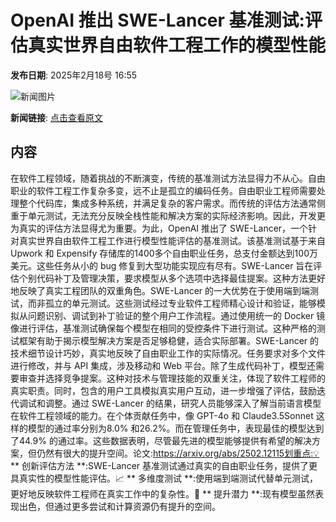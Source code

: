 # ​OpenAI 推出 SWE-Lancer 基准测试:评估真实世界自由软件工程工作的模型性能

**发布日期**: 2025年2月18号 16:55

![新闻图片](https://pic.chinaz.com/picmap/thumb/202302150929449091_0.jpg)

**新闻链接**: [点击查看原文](https://www.aibase.com/zh/news/15482)

## 内容

在软件工程领域，随着挑战的不断演变，传统的基准测试方法显得力不从心。自由职业的软件工程工作复杂多变，远不止是孤立的编码任务。自由职业工程师需要处理整个代码库，集成多种系统，并满足复杂的客户需求。而传统的评估方法通常侧重于单元测试，无法充分反映全栈性能和解决方案的实际经济影响。因此，开发更为真实的评估方法显得尤为重要。为此，OpenAI 推出了 SWE-Lancer，一个针对真实世界自由软件工程工作进行模型性能评估的基准测试。该基准测试基于来自 Upwork 和 Expensify 存储库的1400多个自由职业任务，总支付金额达到100万美元。这些任务从小的 bug 修复到大型功能实现应有尽有。SWE-Lancer 旨在评估个别代码补丁及管理决策，要求模型从多个选项中选择最佳提案。这种方法更好地反映了真实工程团队的双重角色。SWE-Lancer 的一大优势在于使用端到端测试，而非孤立的单元测试。这些测试经过专业软件工程师精心设计和验证，能够模拟从问题识别、调试到补丁验证的整个用户工作流程。通过使用统一的 Docker 镜像进行评估，基准测试确保每个模型在相同的受控条件下进行测试。这种严格的测试框架有助于揭示模型解决方案是否足够稳健，适合实际部署。SWE-Lancer 的技术细节设计巧妙，真实地反映了自由职业工作的实际情况。任务要求对多个文件进行修改，并与 API 集成，涉及移动和 Web 平台。除了生成代码补丁，模型还需要审查并选择竞争提案。这种对技术与管理技能的双重关注，体现了软件工程师的真实职责。同时，包含的用户工具模拟真实用户互动，进一步增强了评估，鼓励迭代调试和调整。通过 SWE-Lancer 的结果，研究人员能够深入了解当前语言模型在软件工程领域的能力。在个体贡献任务中，像 GPT-4o 和 Claude3.5Sonnet 这样的模型的通过率分别为8.0% 和26.2%。而在管理任务中，表现最佳的模型达到了44.9% 的通过率。这些数据表明，尽管最先进的模型能够提供有希望的解决方案，但仍然有很大的提升空间。论文:https://arxiv.org/abs/2502.12115划重点:💡 ** 创新评估方法 **:SWE-Lancer 基准测试通过真实的自由职业任务，提供了更具真实性的模型性能评估。📈 ** 多维度测试 **:使用端到端测试代替单元测试，更好地反映软件工程师在真实工作中的复杂性。🚀 ** 提升潜力 **:现有模型虽然表现出色，但通过更多尝试和计算资源仍有提升的空间。
